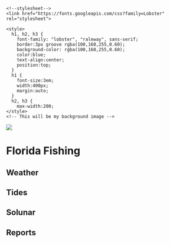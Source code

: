 <!DOCTYPE html>
<html>
  <head>
    <title>Florida Fishing</title>
   
   <!--Reference For future stylesheet
   <link
     href="/style.css"
     type="text/css"
     rel="stylesheet"> -->
     
    <!--stylesheet-->
    <link href="https://fonts.googleapis.com/css?family=Lobster" rel="stylesheet">
    
    <style>  
      h1, h2, h3 {
        font-family: "lobster", "raleway", sans-serif;
        border:3px groove rgba(100,160,255,0.60);
        background-color: rgba(100,160,255,0.60);
        color:blue;
        text-align:center;
        position:top;       
      }
      h1 {
        font-size:3em;
        width:400px;
        margin:auto; 
      }
      h2, h3 {
        max-width:200;
    </style>
    <!-- This will be my background image -->
   <img
        src="Fishing-1/11.20.12 1594.jpg">
  </head>
  <body> 
    <h1>Florida Fishing</h1>
      <h2>Weather</h2>
      <h2>Tides</h2>
      <h2>Solunar</h2>
      <h2>Reports</h2>      
  </body>
        </html>  
